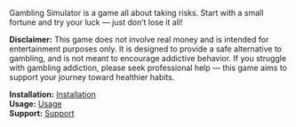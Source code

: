 Gambling Simulator is a game all about taking risks.
Start with a small fortune and try your luck — just don’t lose it all!

**Disclaimer:**
This game does not involve real money and is intended for entertainment purposes only.
It is designed to provide a safe alternative to gambling, and is not meant to encourage addictive behavior.
If you struggle with gambling addiction, please seek professional help — this game aims to support your journey toward healthier habits.

**Installation:** [Installation](https://github.com/Ivole32/gambling-simulator/wiki/Installation)<br>
**Usage:** [Usage](https://github.com/Ivole32/gambling-simulator/wiki/Usage)<br>
**Support:** [Support](https://github.com/Ivole32/gambling-simulator/wiki/Support)